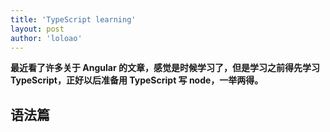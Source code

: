 ```yaml
---
title: 'TypeScript learning'
layout: post
author: 'loloao'
---
```


**最近看了许多关于 Angular 的文章，感觉是时候学习了，但是学习之前得先学习 TypeScript，正好以后准备用 TypeScript 写 node，一举两得。**

## 语法篇





